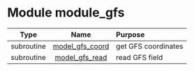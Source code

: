 # Module module_gfs

| Type | Name | Purpose |
| :--: | :--: | :---------- |
| subroutine | [model_gfs_coord](https://github.com/benjaminmenetrier/bump/tree/master/src/module_gfs.F90#L26) | get GFS coordinates |
| subroutine | [model_gfs_read](https://github.com/benjaminmenetrier/bump/tree/master/src/module_gfs.F90#L138) | read GFS field |
